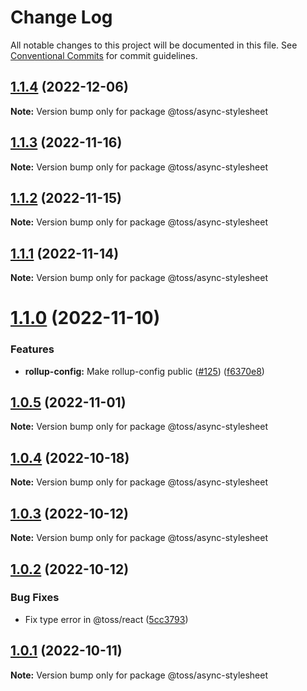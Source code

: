 # Change Log

All notable changes to this project will be documented in this file.
See [Conventional Commits](https://conventionalcommits.org) for commit guidelines.

## [1.1.4](https://github.com/toss/slash/compare/@toss/async-stylesheet@1.1.3...@toss/async-stylesheet@1.1.4) (2022-12-06)

**Note:** Version bump only for package @toss/async-stylesheet





## [1.1.3](https://github.com/toss/slash/compare/@toss/async-stylesheet@1.1.2...@toss/async-stylesheet@1.1.3) (2022-11-16)

**Note:** Version bump only for package @toss/async-stylesheet





## [1.1.2](https://github.com/toss/slash/compare/@toss/async-stylesheet@1.1.1...@toss/async-stylesheet@1.1.2) (2022-11-15)

**Note:** Version bump only for package @toss/async-stylesheet





## [1.1.1](https://github.com/toss/slash/compare/@toss/async-stylesheet@1.1.0...@toss/async-stylesheet@1.1.1) (2022-11-14)

**Note:** Version bump only for package @toss/async-stylesheet





# [1.1.0](https://github.com/toss/slash/compare/@toss/async-stylesheet@1.0.5...@toss/async-stylesheet@1.1.0) (2022-11-10)


### Features

* **rollup-config:** Make rollup-config public ([#125](https://github.com/toss/slash/issues/125)) ([f6370e8](https://github.com/toss/slash/commit/f6370e8c4b0fa926e923b518c26b7071ee0e53da))





## [1.0.5](https://github.com/toss/slash/compare/@toss/async-stylesheet@1.0.4...@toss/async-stylesheet@1.0.5) (2022-11-01)

**Note:** Version bump only for package @toss/async-stylesheet





## [1.0.4](https://github.com/toss/slash/compare/@toss/async-stylesheet@1.0.3...@toss/async-stylesheet@1.0.4) (2022-10-18)

**Note:** Version bump only for package @toss/async-stylesheet





## [1.0.3](https://github.com/toss/slash/compare/@toss/async-stylesheet@1.0.2...@toss/async-stylesheet@1.0.3) (2022-10-12)

**Note:** Version bump only for package @toss/async-stylesheet





## [1.0.2](https://github.com/toss/slash/compare/@toss/async-stylesheet@1.0.1...@toss/async-stylesheet@1.0.2) (2022-10-12)


### Bug Fixes

* Fix type error in @toss/react ([5cc3793](https://github.com/toss/slash/commit/5cc37936e8739204f32f9f50ee61570b758343f8))





## [1.0.1](https://github.com/toss/slash/compare/@toss/async-stylesheet@1.0.0...@toss/async-stylesheet@1.0.1) (2022-10-11)

**Note:** Version bump only for package @toss/async-stylesheet
